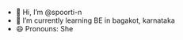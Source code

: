 - 👋 Hi, I’m @spoorti-n
- 🌱 I’m currently learning BE in bagakot, karnataka 
- 😄 Pronouns: She

<!---
spoorti-n/spoorti-n is a ✨ special ✨ repository because its `README.md` (this file) appears on your GitHub profile.
You can click the Preview link to take a look at your changes.
--->
